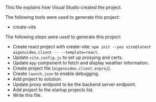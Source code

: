 This file explains how Visual Studio created the project.

The following tools were used to generate this project:
- create-vite

The following steps were used to generate this project:
- Create react project with create-vite: `npm init --yes vite@latest aigenvideo.client -- --template=react`.
- Update `vite.config.js` to set up proxying and certs.
- Update `App` component to fetch and display weather information.
- Create project file (`aigenvideo.client.esproj`).
- Create `launch.json` to enable debugging.
- Add project to solution.
- Update proxy endpoint to be the backend server endpoint.
- Add project to the startup projects list.
- Write this file.
